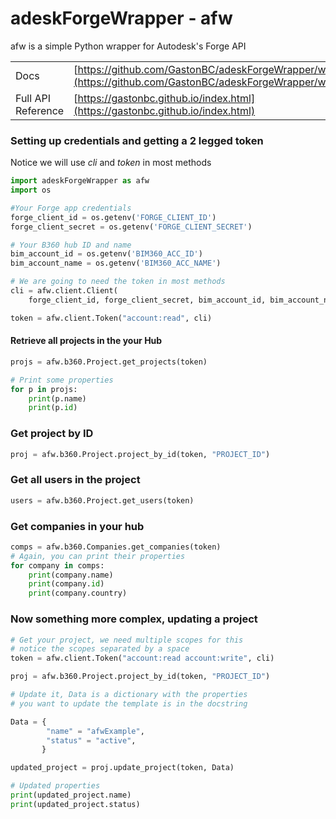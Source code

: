 # adeskForgeWrapper - afw

afw is a simple Python wrapper for Autodesk's Forge API

| | |
|-|-|
|Docs| [https://github.com/GastonBC/adeskForgeWrapper/wiki](https://github.com/GastonBC/adeskForgeWrapper/wiki)
| Full API Reference | [https://gastonbc.github.io/index.html](https://gastonbc.github.io/index.html)

### Setting up credentials and getting a 2 legged token
Notice we will use *cli* and *token* in most methods
```Python
import adeskForgeWrapper as afw
import os

#Your Forge app credentials
forge_client_id = os.getenv('FORGE_CLIENT_ID')
forge_client_secret = os.getenv('FORGE_CLIENT_SECRET')

# Your B360 hub ID and name
bim_account_id = os.getenv('BIM360_ACC_ID')
bim_account_name = os.getenv('BIM360_ACC_NAME')

# We are going to need the token in most methods
cli = afw.client.Client(
	forge_client_id, forge_client_secret, bim_account_id, bim_account_name)

token = afw.client.Token("account:read", cli)
```

#### Retrieve all projects in the your Hub
```Python
projs = afw.b360.Project.get_projects(token)

# Print some properties
for p in projs:
    print(p.name)
    print(p.id)
```
### Get project by ID
```Python
proj = afw.b360.Project.project_by_id(token, "PROJECT_ID")
```
### Get all users in the project
```Python
users = afw.b360.Project.get_users(token)
```
### Get companies in your hub
```Python
comps = afw.b360.Companies.get_companies(token)
# Again, you can print their properties
for company in comps:
	print(company.name)
	print(company.id)
	print(company.country)
```

### Now something more complex, updating a project
```Python
# Get your project, we need multiple scopes for this
# notice the scopes separated by a space
token = afw.client.Token("account:read account:write", cli)

proj = afw.b360.Project.project_by_id(token, "PROJECT_ID")

# Update it, Data is a dictionary with the properties 
# you want to update the template is in the docstring

Data = {
		"name" = "afwExample",
		"status" = "active",
	   }

updated_project = proj.update_project(token, Data)

# Updated properties
print(updated_project.name)
print(updated_project.status)
